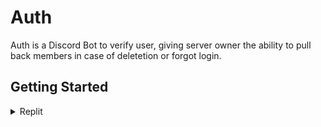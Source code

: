# Auth

Auth is a Discord Bot to verify user, giving server owner the ability to pull back members in case of deletetion or forgot login.
## Getting Started

<details>
  <summary>Replit</summary>
  1. Create a new project by importing from github
  bla
  2. Add the information below in **Secret**
  ![Dotenv File](https://cdn.discordapp.com/attachments/837865823225511946/1233738177693352017/getting_start_dotenv.png?ex=662e2fb7&is=662cde37&hm=f62ef3ed8f6920da5acba8bebe6e1e0388def9b1623ffcf573455bc1011d5533)
  <summary>Other Host</summary>
  1. Clone the repository and install the dependencies
  ```cmd
  git clone https://github.com/night0721/auth-bot.git
  cd auth-bot
  npm i
  ```
  2. Create a **.env** file and paste the code below
  ```Dotenv
  TOKEN=XXX
  CLIENT_ID=XXX
  CLIENT_SECRET=XXX
  MONGO=mongodb+srv://XXX
  CALLBACK_URL=http://XXX.XXX/api/auth/discord/redirect
  PORT=XXX
  api=https://api.night0721.xyz
  ```
  ![Replit Secret](https://cdn.discordapp.com/attachments/837865823225511946/1233737177112772608/getting_start_replit_secret.png?ex=662e2ec8&is=662cdd48&hm=7d4b9f1d678b89bfc37cb1f865c270919710e5fec590a75930948f0df420710f)


## Support

If you need support, you can join the [Discord server](https://discord.gg/SbQHChmGcp)

## License

This project is licensed under the GNU Public License v3.0. See [LICENSE](https://github.com/night0721/Auth/blob/master/LICENSE) for more information.

## Contribution

If you have any ideas for improvements or new features, please feel free to fork the project and create a pull request or open an issue.
All contributions are welcome, including translations, documentation, and code.
